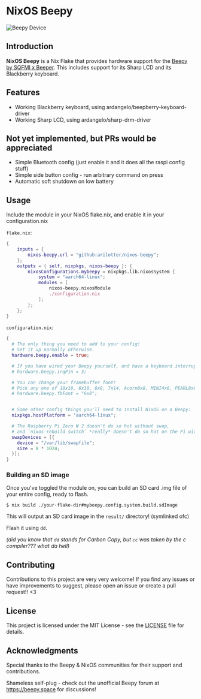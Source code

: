 # NixOS Beepy

![Beepy Device](beepy.jpg)

## Introduction

**NixOS Beepy** is a Nix Flake that provides hardware support for the [Beepy by SQFMI x Beeper](https://beepy.sqfmi.com/). This includes support for its Sharp LCD and its Blackberry keyboard.

## Features

- Working Blackberry keyboard, using ardangelo/beepberry-keyboard-driver
- Working Sharp LCD, using ardangelo/sharp-drm-driver

## Not yet implemented, but PRs would be appreciated

- Simple Bluetooth config (just enable it and it does all the raspi config stuff)
- Simple side button config - run arbitrary command on press
- Automatic soft shutdown on low battery

## Usage

Include the module in your NixOS flake.nix, and enable it in your configuration.nix

`flake.nix`:

```nix
{
    inputs = {
        nixos-beepy.url = "github:arilotter/nixos-beepy";
    };
    outputs = { self, nixpkgs, nixos-beepy }: {
        nixosConfigurations.mybeepy = nixpkgs.lib.nixosSystem {
            system = "aarch64-linux";
            modules = [
                nixos-beepy.nixosModule
                ./configuration.nix
            ];
        };
    };
}
```

`configuration.nix`:

```nix
{
  # The only thing you need to add to your config!
  # Set it up normally otherwise.
  hardware.beepy.enable = true;

  # If you have wired your Beepy yourself, and have a keyboard interrupt pin that isn't the default of "4", you can change it like this:
  # hardware.beepy.irqPin = 3;

  # You can change your framebuffer font!
  # Pick any one of 10x18, 6x10, 6x8, 7x14, Acorn8x8, MINI4x6, PEARL8x8, ProFont6x11, SUN12x22, SUN8x16, TER16x32, VGA8x16, VGA8x8
  # hardware.beepy.fbFont = "6x8";


  # Some other config things you'll need to install NixOS on a Beepy:
  nixpkgs.hostPlatform = "aarch64-linux";

  # The Raspberry Pi Zero W 2 doesn't do so hot without swap,
  # and `nixos-rebuild switch` *really* doesn't do so hot on the Pi without swap.
  swapDevices = [{
    device = "/var/lib/swapfile";
    size = 8 * 1024;
  }];
}
```

### Building an SD image

Once you've toggled the module on, you can build an SD card .img file of your entire config, ready to flash.

`$ nix build ./your-flake-dir#mybeepy.config.system.build.sdImage`

This will output an SD card image in the `result/` directory! (symlinked ofc)

Flash it using `dd`.

_(did you know that `dd` stands for Carbon Copy, but `cc` was taken by the c compiler??? what da hell)_

## Contributing

Contributions to this project are very very welcome! If you find any issues or have improvements to suggest, please open an issue or create a pull request!! <3

## License

This project is licensed under the MIT License - see the [LICENSE](LICENSE) file for details.

## Acknowledgments

Special thanks to the Beepy & NixOS communities for their support and contributions.

Shameless self-plug - check out the unofficial Beepy forum at https://beepy.space for discussions!
